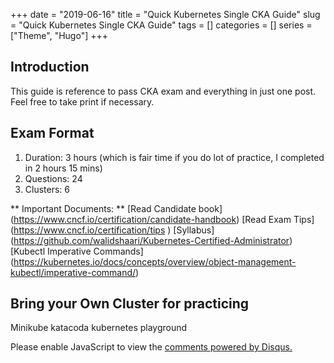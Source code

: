 +++ 
date = "2019-06-16"
title = "Quick Kubernetes Single CKA Guide"
slug = "Quick Kubernetes Single CKA Guide" 
tags = []
categories = []
series = ["Theme", "Hugo"]
+++

## Introduction

This guide is reference to pass CKA exam and everything in just one post.
Feel free to take print if necessary. 


## Exam Format


1. Duration: 3 hours (which is fair time if you do lot of practice, I completed in 2 hours 15 mins)
2. Questions: 24
3. Clusters: 6

** Important Documents: **
    [Read Candidate book] (https://www.cncf.io/certification/candidate-handbook)
    [Read Exam Tips] (https://www.cncf.io/certification/tips    )
    [Syllabus] (https://github.com/walidshaari/Kubernetes-Certified-Administrator)
    [Kubectl Imperative Commands] (https://kubernetes.io/docs/concepts/overview/object-management-kubectl/imperative-command/)

## Bring your Own Cluster for practicing

Minikube
katacoda kubernetes playground



<div id="disqus_thread"></div>
<script>

/**
*  RECOMMENDED CONFIGURATION VARIABLES: EDIT AND UNCOMMENT THE SECTION BELOW TO INSERT DYNAMIC VALUES FROM YOUR PLATFORM OR CMS.
*  LEARN WHY DEFINING THESE VARIABLES IS IMPORTANT: https://disqus.com/admin/universalcode/#configuration-variables*/
/*
var disqus_config = function () {
this.page.url = PAGE_URL;  // Replace PAGE_URL with your page's canonical URL variable
this.page.identifier = PAGE_IDENTIFIER; // Replace PAGE_IDENTIFIER with your page's unique identifier variable
};
*/
(function() { // DON'T EDIT BELOW THIS LINE
var d = document, s = d.createElement('script');
s.src = 'https://malipraveen-net.disqus.com/embed.js';
s.setAttribute('data-timestamp', +new Date());
(d.head || d.body).appendChild(s);
})();
</script>
<noscript>Please enable JavaScript to view the <a href="https://disqus.com/?ref_noscript">comments powered by Disqus.</a></noscript>
                        
<script id="dsq-count-scr" src="//malipraveen-net.disqus.com/count.js" async></script>